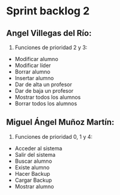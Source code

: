 # Sprint backlog 2

## Angel Villegas del Río:

1. Funciones de prioridad 2 y 3:

  * Modificar alumno
  * Modificar líder
  * Borrar alumno
  * Insertar alumno
  * Dar de alta un profesor
  * Dar de baja un profesor
  * Mostrar todos los alumnos
  * Borrar todos los alumnos


## Miguel Ángel Muñoz Martín:

1. Funciones de prioridad 0, 1 y 4:

  * Acceder al sistema   
  * Salir del sistema
  * Buscar alumno
  * Existe alumno
  * Hacer Backup
  * Cargar Backup
  * Mostrar alumno
